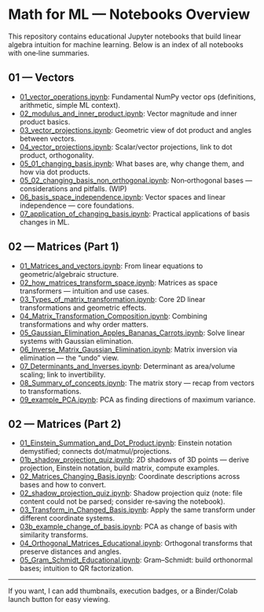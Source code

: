 # Math for ML — Notebooks Overview

This repository contains educational Jupyter notebooks that build linear algebra intuition for machine learning. Below is an index of all notebooks with one‑line summaries.

## 01 — Vectors
- [01_vector_operations.ipynb](01_vectors/01_vector_operations.ipynb): Fundamental NumPy vector ops (definitions, arithmetic, simple ML context).
- [02_modulus_and_inner_product.ipynb](01_vectors/02_modulus_and_inner_product.ipynb): Vector magnitude and inner product basics.
- [03_vector_projections.ipynb](01_vectors/03_vector_projections.ipynb): Geometric view of dot product and angles between vectors.
- [04_vector_projections.ipynb](01_vectors/04_vector_projections.ipynb): Scalar/vector projections, link to dot product, orthogonality.
- [05_01_changing_basis.ipynb](01_vectors/05_01_changing_basis.ipynb): What bases are, why change them, and how via dot products.
- [05_02_changing_basis_non_orthogonal.ipynb](01_vectors/05_02_changing_basis_non_orthogonal.ipynb): Non‑orthogonal bases — considerations and pitfalls. (WIP)
- [06_basis_space_independence.ipynb](01_vectors/06_basis_space_independence.ipynb): Vector spaces and linear independence — core foundations.
- [07_application_of_changing_basis.ipynb](01_vectors/07_application_of_changing_basis.ipynb): Practical applications of basis changes in ML.

## 02 — Matrices (Part 1)
- [01_Matrices_and_vectors.ipynb](02_matrices_01/01_Matrices_and_vectors.ipynb): From linear equations to geometric/algebraic structure.
- [02_how_matrices_transform_space.ipynb](02_matrices_01/02_how_matrices_transform_space.ipynb): Matrices as space transformers — intuition and use cases.
- [03_Types_of_matrix_transformation.ipynb](02_matrices_01/03_Types_of_matrix_transformation.ipynb): Core 2D linear transformations and geometric effects.
- [04_Matrix_Transformation_Composition.ipynb](02_matrices_01/04_Matrix_Transformation_Composition.ipynb): Combining transformations and why order matters.
- [05_Gaussian_Elimination_Apples_Bananas_Carrots.ipynb](02_matrices_01/05_Gaussian_Elimination_Apples_Bananas_Carrots.ipynb): Solve linear systems with Gaussian elimination.
- [06_Inverse_Matrix_Gaussian_Elimination.ipynb](02_matrices_01/06_Inverse_Matrix_Gaussian_Elimination.ipynb): Matrix inversion via elimination — the “undo” view.
- [07_Determinants_and_Inverses.ipynb](02_matrices_01/07_Determinants_and_Inverses.ipynb): Determinant as area/volume scaling; link to invertibility.
- [08_Summary_of_concepts.ipynb](02_matrices_01/08_Summary_of_concepts.ipynb): The matrix story — recap from vectors to transformations.
- [09_example_PCA.ipynb](02_matrices_01/09_example_PCA.ipynb): PCA as finding directions of maximum variance.

## 02 — Matrices (Part 2)
- [01_Einstein_Summation_and_Dot_Product.ipynb](02_matrices_02/01_Einstein_Summation_and_Dot_Product.ipynb): Einstein notation demystified; connects dot/matmul/projections.
- [01b_shadow_projection_quiz.ipynb](02_matrices_02/01b_shadow_projection_quiz.ipynb): 2D shadows of 3D points — derive projection, Einstein notation, build matrix, compute examples.
- [02_Matrices_Changing_Basis.ipynb](02_matrices_02/02_Matrices_Changing_Basis.ipynb): Coordinate descriptions across bases and how to convert.
- [02_shadow_projection_quiz.ipynb](02_matrices_02/02_shadow_projection_quiz.ipynb): Shadow projection quiz (note: file content could not be parsed; consider re‑saving the notebook).
- [03_Transform_in_Changed_Basis.ipynb](02_matrices_02/03_Transform_in_Changed_Basis.ipynb): Apply the same transform under different coordinate systems.
- [03b_example_change_of_basis.ipynb](02_matrices_02/03b_example_change_of_basis.ipynb): PCA as change of basis with similarity transforms.
- [04_Orthogonal_Matrices_Educational.ipynb](02_matrices_02/04_Orthogonal_Matrices_Educational.ipynb): Orthogonal transforms that preserve distances and angles.
- [05_Gram_Schmidt_Educational.ipynb](02_matrices_02/05_Gram_Schmidt_Educational.ipynb): Gram–Schmidt: build orthonormal bases; intuition to QR factorization.

---

If you want, I can add thumbnails, execution badges, or a Binder/Colab launch button for easy viewing.
